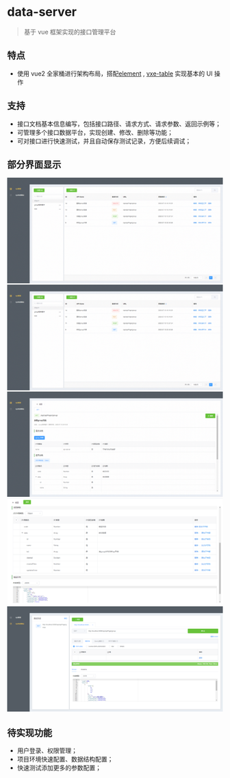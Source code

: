 # data-server

> 基于 vue 框架实现的接口管理平台

## 特点

- 使用 vue2 全家桶进行架构布局，搭配[element](https://github.com/ElemeFE/element) , [vxe-table](https://github.com/x-extends/vxe-table) 实现基本的 UI 操作

## 支持

- 接口文档基本信息编写，包括接口路径、请求方式、请求参数、返回示例等；
- 可管理多个接口数据平台，实现创建、修改、删除等功能；
- 可对接口进行快速测试，并且自动保存测试记录，方便后续调试；

## 部分界面显示

![](https://github.com/dagou1992/apiMange/raw/master/src/assets/api-mange-index.png)
![](./src/assets/api-mange-index.png)
![](./src/assets/api-mange-detail.png)
![](./src/assets/api-mange-edit.png)
![](./src/assets/api-mange-test.png)

## 待实现功能

- 用户登录、权限管理；
- 项目环境快速配置、数据结构配置；
- 快速测试添加更多的参数配置；
